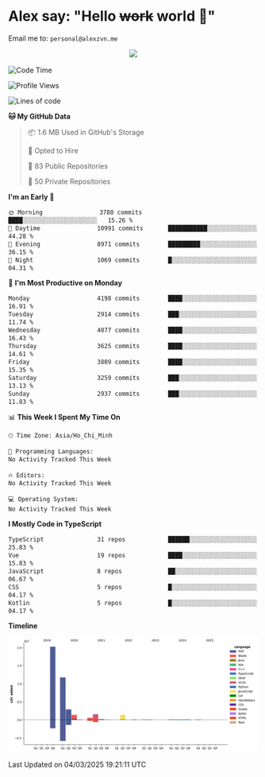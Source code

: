 # Alex say: "Hello ~~work~~ world 🐾"
Email me to: `personal@alexzvn.me`


<p align=center>
  <a href="https://skillicons.dev">
    <img src="https://skillicons.dev/icons?i=ts,js,php,nodejs,bun,vue,nuxt,react,svelte,tauri,laravel,rust,mongodb,docker,electron,redis,rabbitmq,tailwind,git,cloudflare,elysia,mysql,nginx,rollupjs,sentry,ubuntu,yarn,html,css,vite" />
  </a>
</p>

<!--START_SECTION:waka-->
![Code Time](http://img.shields.io/badge/Code%20Time-1%2C066%20hrs%2055%20mins-blue)

![Profile Views](http://img.shields.io/badge/Profile%20Views-1-blue)

![Lines of code](https://img.shields.io/badge/From%20Hello%20World%20I%27ve%20Written-40.7%20million%20lines%20of%20code-blue)

**🐱 My GitHub Data** 

> 📦 1.6 MB Used in GitHub's Storage 
 > 
> 💼 Opted to Hire
 > 
> 📜 83 Public Repositories 
 > 
> 🔑 50 Private Repositories 
 > 
**I'm an Early 🐤** 

```text
🌞 Morning                3788 commits        ████░░░░░░░░░░░░░░░░░░░░░   15.26 % 
🌆 Daytime                10991 commits       ███████████░░░░░░░░░░░░░░   44.28 % 
🌃 Evening                8971 commits        █████████░░░░░░░░░░░░░░░░   36.15 % 
🌙 Night                  1069 commits        █░░░░░░░░░░░░░░░░░░░░░░░░   04.31 % 
```
📅 **I'm Most Productive on Monday** 

```text
Monday                   4198 commits        ████░░░░░░░░░░░░░░░░░░░░░   16.91 % 
Tuesday                  2914 commits        ███░░░░░░░░░░░░░░░░░░░░░░   11.74 % 
Wednesday                4077 commits        ████░░░░░░░░░░░░░░░░░░░░░   16.43 % 
Thursday                 3625 commits        ████░░░░░░░░░░░░░░░░░░░░░   14.61 % 
Friday                   3809 commits        ████░░░░░░░░░░░░░░░░░░░░░   15.35 % 
Saturday                 3259 commits        ███░░░░░░░░░░░░░░░░░░░░░░   13.13 % 
Sunday                   2937 commits        ███░░░░░░░░░░░░░░░░░░░░░░   11.83 % 
```


📊 **This Week I Spent My Time On** 

```text
🕑︎ Time Zone: Asia/Ho_Chi_Minh

💬 Programming Languages: 
No Activity Tracked This Week

🔥 Editors: 
No Activity Tracked This Week

💻 Operating System: 
No Activity Tracked This Week
```

**I Mostly Code in TypeScript** 

```text
TypeScript               31 repos            ██████░░░░░░░░░░░░░░░░░░░   25.83 % 
Vue                      19 repos            ████░░░░░░░░░░░░░░░░░░░░░   15.83 % 
JavaScript               8 repos             ██░░░░░░░░░░░░░░░░░░░░░░░   06.67 % 
CSS                      5 repos             █░░░░░░░░░░░░░░░░░░░░░░░░   04.17 % 
Kotlin                   5 repos             █░░░░░░░░░░░░░░░░░░░░░░░░   04.17 % 
```



**Timeline**

![Lines of Code chart](https://raw.githubusercontent.com/alexzvn/alexzvn/main/assets/bar_graph.png)


 Last Updated on 04/03/2025 19:21:11 UTC
<!--END_SECTION:waka-->
